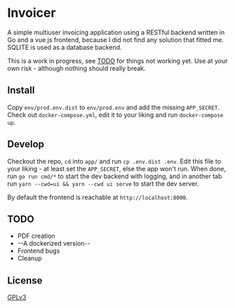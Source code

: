 # Invoicer

A simple multiuser invoicing application using a RESTful backend written in Go and a vue.js frontend,
because I did not find any solution that fitted me. SQLITE is used as a database backend.

This is a work in progress, see [TODO](#todo) for things not working yet. Use at your own risk - although nothing should really break.

## Install

Copy `env/prod.env.dist` to `env/prod.env` and add the missing `APP_SECRET`. Check out `docker-compose.yml`, edit it to your liking and run `docker-compose up`.

## Develop

Checkout the repo, `cd` into `app/` and run `cp .env.dist .env`. Edit this file to your liking - at least set the `APP_SECRET`, else the app won't run. When done, run `go run cmd/*` to start the dev backend with logging, and in another tab run `yarn --cwd=ui && yarn --cwd ui serve` to start the dev server.

By default the frontend is reachable at `http://localhost:8000`.

## <a name="todo"></a> TODO

* PDF creation
* --A dockerized version--
* Frontend bugs
* Cleanup

## License

[GPLv3](LICENSE)

